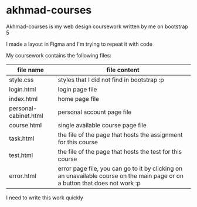 # akhmad-courses

Akhmad-courses is my web design coursework written by me on bootstrap 5

I made a layout in Figma and I'm trying to repeat it with code

My coursework contains the following files:

file name            | file content
---------------------|----------------------
style.css            | styles that I did not find in bootstrap :p
login.html           | login page file
index.html           | home page file
personal-cabinet.html| personal account page file
course.html          | single available course page file
task.html            | the file of the page that hosts the assignment for this course
test.html            | the file of the page that hosts the test for this course
error.html           | error page file, you can go to it by clicking on an unavailable course on the main page or on a button that does not work :p

I need to write this work quickly



